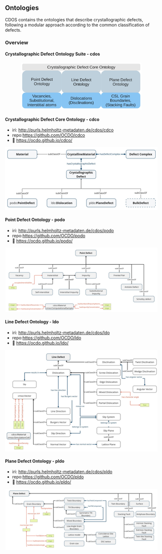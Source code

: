 ## Ontologies

CDOS contains the ontologies that describe crystallographic defects, following a modular approach according to the common classification of defects.

### Overview

#### Crystallographic Defect Ontology Suite - cdos

<div style="text-align:center"><img src=source/_static/CDOS.jpg width="400" /></div>

#### Crystallographic Defect Core Ontology - cdco
 * iri: http://purls.helmholtz-metadaten.de/cdos/cdco
 * repo:https://github.com/OCDO/cdco
 * :page_facing_up: https://ocdo.github.io/cdco/

![Schematic representation of CDCO](source/_static/CDCO.jpg)

#### Point Defect Ontology - podo
 * iri: http://purls.helmholtz-metadaten.de/cdos/podo
 * repo:https://github.com/OCDO/podo
 * :page_facing_up: https://ocdo.github.io/podo/

 ![Schematic representation of PODO](source/_static/PODO.jpg)

#### Line Defect Ontology - ldo
 * iri: http://purls.helmholtz-metadaten.de/cdos/ldo
 * repo:https://github.com/OCDO/ldo
 * :page_facing_up: https://ocdo.github.io/ldo/

 ![Schematic representation of LDO](source/_static/LDO.jpg)

#### Plane Defect Ontology - pldo
 * iri: http://purls.helmholtz-metadaten.de/cdos/pldo
 * repo:https://github.com/OCDO/pldo
 * :page_facing_up: https://ocdo.github.io/pldo/

 ![Schematic representation of PLDO](source/_static/PLDO.jpg)